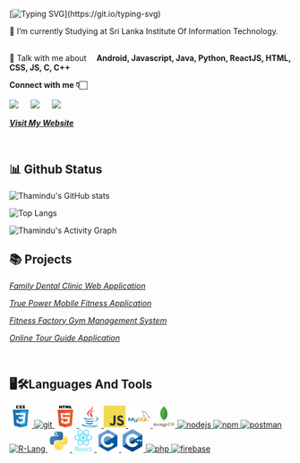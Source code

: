 [![Typing SVG](https://readme-typing-svg.herokuapp.com?size=32&vCenter=true&width=650&lines=Hi+%F0%9F%91%8B%2C+I'm+Thamindu+Chankana.;Undergraduate+Software+Engineer.)](https://git.io/typing-svg)

🌱 I’m currently Studying at Sri Lanka Institute Of Information Technology.<br></br>

💬 Talk with me about &emsp;**Android, Javascript, Java, Python, ReactJS, HTML, CSS, JS, C, C++**

<p><b>Connect with me 👇🏻</b>
<br><br/>
<a target="_blank" href="thaminduchankana@gmail.com"><img src="https://img.shields.io/badge/-Gmail-D14836?style=for-the-badge&logo=Gmail&logoColor=white"></img></a>
 
<a target="_blank" href="https://www.linkedin.com/in/thamindu-gamage-5391b5192/"><img src="https://img.shields.io/badge/-LinkedIn-0077B5?style=for-the-badge&logo=Linkedin&logoColor=white"></img></a>
 
<a target="_blank" href="https://twitter.com/Thamindu0707"><img src="https://img.shields.io/badge/-Twitter-1DA1F2?style=for-the-badge&logo=Twitter&logoColor=white"></img></a>


[***Visit My Website***](https://thaminduchankana.netlify.app/)

<br>

## 📊 Github Status

![Thamindu's GitHub stats](https://github-readme-stats.vercel.app/api?username=ThaminduChankana&show_icons=true&count_private=true&theme=react&hide_border=true&bg_color=0D1117)

![Top Langs](https://github-readme-stats.vercel.app/api/top-langs/?username=ThaminduChankana&langs_count=8&count_private=true&layout=compact&theme=react&hide_border=true&bg_color=0D1117)

![Thamindu's Activity Graph](https://activity-graph.herokuapp.com/graph?username=ThaminduChankana&bg_color=0D1117&color=5BCDEC&line=5BCDEC&point=FFFFFF&hide_border=true)

## 📚 Projects

[*Family Dental Clinic Web Application* ](https://github.com/ThaminduChankana/Family-Dental-Clinic)

[*True Power Mobile Fitness Application* ](https://github.com/ThaminduChankana/True-Power)

[*Fitness Factory Gym Management System*](https://github.com/ThaminduChankana/Fitness-Factory)

[*Online Tour Guide Application*](https://github.com/ThaminduChankana/Online-Tour-Guide)

<br>

## 🖥️🛠️Languages And Tools

<p align="left">
	<a href="https://www.w3schools.com/css/" target="_blank"> 
		 <img src="https://raw.githubusercontent.com/devicons/devicon/master/icons/css3/css3-original-wordmark.svg" alt="css3" width="40" height="40"/> 
	</a>
	<a href="https://git-scm.com/" target="_blank"> 
		 <img src="https://www.vectorlogo.zone/logos/git-scm/git-scm-icon.svg" alt="git" width="40" height="40"/>
	</a>
	<a href="https://www.w3.org/html/" target="_blank"> 
		<img src="https://raw.githubusercontent.com/devicons/devicon/master/icons/html5/html5-original-wordmark.svg" alt="html5" width="40" height="40"/> 
	</a> 
	<a href="https://www.java.com" target="_blank"> 
		<img src="https://raw.githubusercontent.com/devicons/devicon/master/icons/java/java-original.svg" alt="java" width="40" height="40"/> 
	</a> 
	<a href="https://developer.mozilla.org/en-US/docs/Web/JavaScript" target="_blank"> 
		<img src="https://raw.githubusercontent.com/devicons/devicon/master/icons/javascript/javascript-original.svg" alt="javascript" width="40" height="40"/> 
	</a> 
	<a href="https://www.mysql.com/" target="_blank"> 
		<img src="https://raw.githubusercontent.com/devicons/devicon/master/icons/mysql/mysql-original-wordmark.svg" alt="mysql" width="40" height="40"/> 
	</a> 
	<a href="https://www.mongodb.com/" target="_blank"> 
		<img src="https://raw.githubusercontent.com/devicons/devicon/master/icons/mongodb/mongodb-original-wordmark.svg" alt="mongodb" width="40" height="40"/> 
	</a> 
	<a href="https://nodejs.org" target="_blank"> 
		<img src="https://cdn.worldvectorlogo.com/logos/nodejs-1.svg" alt="nodejs" width="40" height="40"/> 
	</a> 
	<a href="https://www.npmjs.com/" target="_blank"> 
		<img src="https://cdn.worldvectorlogo.com/logos/npm.svg" alt="npm" width="40" height="40"/> 
	</a>  
	<a href="https://postman.com" target="_blank"> 
		<img src="https://www.vectorlogo.zone/logos/getpostman/getpostman-icon.svg" alt="postman" width="40" height="40"/>
	</a> 
	<a href="https://www.r-project.org/" target="_blank"> 
		<img src="https://cdn.worldvectorlogo.com/logos/r-lang.svg" alt="R-Lang" width="40" height="40"/> 
	</a> 
	<a href="https://www.python.org" target="_blank"> 
		<img src="https://raw.githubusercontent.com/devicons/devicon/master/icons/python/python-original.svg" alt="python" width="40" height="40"/> 
	</a>
	<a href="https://reactjs.org/" target="_blank"> 
		<img src="https://raw.githubusercontent.com/devicons/devicon/master/icons/react/react-original-wordmark.svg" alt="react" width="40" height="40"/> 
	</a> 
	<a href="https://www.cprogramming.com/" rel="nofollow"> 
		<img src="https://raw.githubusercontent.com/devicons/devicon/master/icons/c/c-original.svg" alt="c" width="40" height="40" style="max-width: 100%;"> 
	</a>
	<a href="https://www.w3schools.com/cpp/" rel="nofollow"> 
		<img src="https://raw.githubusercontent.com/devicons/devicon/master/icons/cplusplus/cplusplus-original.svg" alt="cplusplus" width="40" height="40" style="max-width: 100%;"> </a><a href="https://www.php.net/" rel="nofollow"> 
		<img src="https://camo.githubusercontent.com/28964c7500b5e88b9c83c33e5f8e7b7dd9b4b86ee35e8e25431c70486ac4aecd/68747470733a2f2f7777772e766563746f726c6f676f2e7a6f6e652f6c6f676f732f7068702f7068702d69636f6e2e737667" alt="php" width="40" height="40" data-canonical-src="https://www.vectorlogo.zone/logos/php/php-icon.svg" style="max-width: 100%;">
	 </a>
	 <a href="https://firebase.google.com/" rel="nofollow">
		 <img src="https://camo.githubusercontent.com/dd4b2422ed3bfc9da88c43d18550375c66f9584327dff7ecc19315ce50b96f07/68747470733a2f2f7777772e766563746f726c6f676f2e7a6f6e652f6c6f676f732f66697265626173652f66697265626173652d69636f6e2e737667" alt="firebase" width="40" height="40" data-canonical-src="https://www.vectorlogo.zone/logos/firebase/firebase-icon.svg" style="max-width: 100%;">
	</a>
</p>

[linkedin]: https://www.linkedin.com/in/thamindu-gamage-5391b5192/
